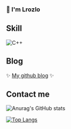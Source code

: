 ### 👋 I'm Lrozlo

## Skill
  <img src="https://img.shields.io/badge/cplusplus-00599C.svg?style=for-the-badge&logo=cplustplus&logoColor=white" alt="C++"/> 

## Blog
✨ [My github blog](https://lrozlo.github.io) ✨

## Contact me


![Anurag's GitHub stats](https://github-readme-stats.vercel.app/api?username=Lrozlo&show_icons=true)

[![Top Langs](https://github-readme-stats.vercel.app/api/top-langs/?username=Lrozlo&layout=compact)](https://github.com/Lrozlo/github-readme-stats)

